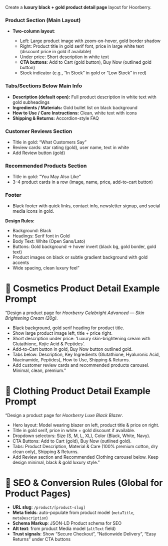 Create a **luxury black + gold product detail page** layout for Hoorberry.


### Product Section (Main Layout)

* **Two-column layout**:

  * Left: Large product image with zoom-on-hover, gold border shadow
  * Right: Product title in gold serif font, price in large white text (discount price in gold if available)
  * Under price: Short description in white text
  * **CTA buttons**: Add to Cart (gold button), Buy Now (outlined gold button)
  * Stock indicator (e.g., “In Stock” in gold or “Low Stock” in red)

### Tabs/Sections Below Main Info

* **Description (default open):** Full product description in white text with gold subheadings
* **Ingredients / Materials:** Gold bullet list on black background
* **How to Use / Care Instructions:** Clean, white text with icons
* **Shipping & Returns:** Accordion-style FAQ

### Customer Reviews Section

* Title in gold: “What Customers Say”
* Review cards: star rating (gold), user name, text in white
* Add Review button (gold)

### Recommended Products Section

* Title in gold: “You May Also Like”
* 3–4 product cards in a row (image, name, price, add-to-cart button)

### Footer

* Black footer with quick links, contact info, newsletter signup, and social media icons in gold.

**Design Rules:**

* Background: Black
* Headings: Serif font in Gold
* Body Text: White (Open Sans/Lato)
* Buttons: Gold background → hover invert (black bg, gold border, gold text)
* Product images on black or subtle gradient background with gold accents
* Wide spacing, clean luxury feel”



# 🌸 Cosmetics Product Detail Example Prompt

“Design a product page for *Hoorberry Celebright Advanced — Skin Brightening Cream (20g)*.

* Black background, gold serif heading for product title.
* Show large product image left, title + price right.
* Short description under price: ‘Luxury skin-brightening cream with Glutathione, Kojic Acid & Peptides’.
* Add-to-Cart button in gold, Buy Now button outlined gold.
* Tabs below: Description, Key Ingredients (Glutathione, Hyaluronic Acid, Niacinamide, Peptides), How to Use, Shipping & Returns.
* Add customer review cards and recommended products carousel.
  Minimal, clean, premium.”


# 👗 Clothing Product Detail Example Prompt

“Design a product page for *Hoorberry Luxe Black Blazer*.

* Hero layout: Model wearing blazer on left, product title & price on right.
* Title in gold serif, price in white + gold discount if available.
* Dropdown selectors: Size (S, M, L, XL), Color (Black, White, Navy).
* CTA Buttons: Add to Cart (gold), Buy Now (outlined gold).
* Tabs: Product Description, Material & Care (100% premium cotton, dry clean only), Shipping & Returns.
* Add Review section and Recommended Clothing carousel below.
  Keep design minimal, black & gold luxury style.”


# 🔹 SEO & Conversion Rules (Global for Product Pages)

* **URL slug**: `/product/[product-slug]`
* **Meta fields**: auto-populate from product model (`metaTitle`, `metaDescription`)
* **Schema Markup**: JSON-LD Product schema for SEO
* **Alt text**: from product Media model (`altText` field)
* **Trust signals**: Show “Secure Checkout”, “Nationwide Delivery”, “Easy Returns” under CTA buttons

